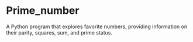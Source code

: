 # Prime_number
A Python program that explores favorite numbers, providing information on their parity, squares, sum, and prime status.
